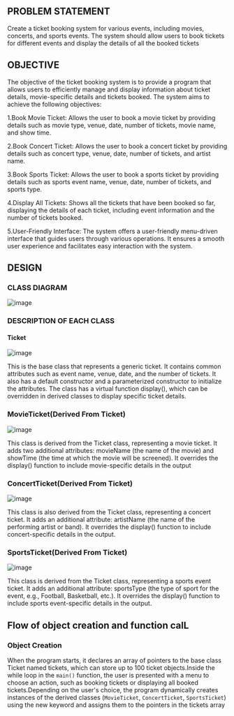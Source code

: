 ## PROBLEM STATEMENT
Create a ticket booking system for various events, including movies, concerts, and sports events. The system should allow users to book tickets for different events and display the details of all the booked tickets
## OBJECTIVE 

The objective of the ticket booking system is to provide a program that allows users to efficiently manage and display information about ticket details, movie-specific details and  tickets booked. The system aims to achieve the following objectives:

1.Book Movie Ticket: Allows the user to book a movie ticket by providing details such as movie type, venue, date, number of tickets, movie name, and show time.

2.Book Concert Ticket: Allows the user to book a concert ticket by providing details such as concert type, venue, date, number of tickets, and artist name.

3.Book Sports Ticket: Allows the user to book a sports ticket by providing details such as sports event name, venue, date, number of tickets, and sports type.

4.Display All Tickets: Shows all the tickets that have been booked so far, displaying the details of each ticket, including event information and the number of tickets booked.

5.User-Friendly Interface: The system offers a user-friendly menu-driven interface that guides users through various operations. It ensures a smooth user experience and facilitates easy interaction with the system.

## DESIGN
### CLASS DIAGRAM
![image](https://github.com/VRASHABHPATIL/Object-Oriented-Programming-Projects/assets/105427388/513c10a3-1734-4d5a-b766-95ceeb2b571d)

### DESCRIPTION OF EACH CLASS
#### Ticket
![image](https://github.com/VRASHABHPATIL/Object-Oriented-Programming-Projects/assets/105427388/6f53fcad-cff6-455b-a3ec-c6970cbb6938)

This is the base class that represents a generic ticket. It contains common attributes such as event name, venue, date, and the number of tickets. It also has a default constructor and a parameterized constructor to initialize the attributes. The class has a virtual function display(), which can be overridden in derived classes to display specific ticket details.

### MovieTicket(Derived From Ticket)
![image](https://github.com/VRASHABHPATIL/Object-Oriented-Programming-Projects/assets/105427388/4b1a5ee3-5730-43da-9a30-2e68c19a0fc1)

This class is derived from the Ticket class, representing a movie ticket. It adds two additional attributes: movieName (the name of the movie) and showTime (the time at which the movie will be screened). It overrides the display() function to include movie-specific details in the output

### ConcertTicket(Derived From Ticket)
![image](https://github.com/VRASHABHPATIL/Object-Oriented-Programming-Projects/assets/105427388/f86e4f1d-47f5-4da5-9245-1283877be3e4)

This class is also derived from the Ticket class, representing a concert ticket. It adds an additional attribute: artistName (the name of the performing artist or band). It overrides the display() function to include concert-specific details in the output.

### SportsTicket(Derived From Ticket)
![image](https://github.com/VRASHABHPATIL/Object-Oriented-Programming-Projects/assets/105427388/14f907f5-5828-4c47-9d8b-f99a6ea0b9a3)

This class is derived from the Ticket class, representing a sports event ticket. It adds an additional attribute: sportsType (the type of sport for the event, e.g., Football, Basketball, etc.). It overrides the display() function to include sports event-specific details in the output.

## Flow of object creation and function calL
### Object Creation
When the program starts, it declares an array of pointers to the base class Ticket named tickets, which can store up to 100 ticket objects.Inside the while loop in the `main()` function, the user is presented with a menu to choose an action, such as booking tickets or displaying all booked tickets.Depending on the user's choice, the program dynamically creates instances of the derived classes (`MovieTicket`, `ConcertTicket`, `SportsTicket`) using the new keyword and assigns them to the pointers in the tickets array







